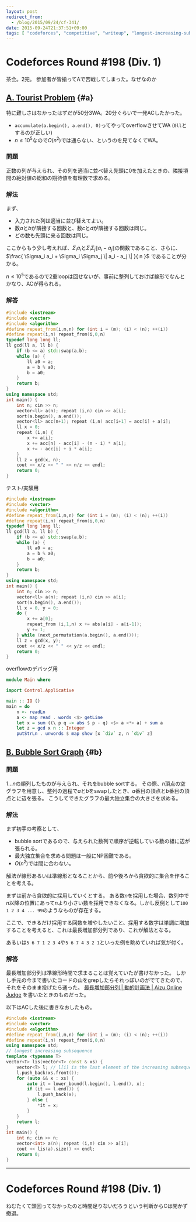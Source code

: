 ```yaml
---
layout: post
redirect_from:
  - /blog/2015/09/24/cf-341/
date: 2015-09-24T21:37:51+09:00
tags: [ "codeforces", "competitive", "writeup", "longest-increasing-subsequence", "lis" ]
---
```


# Codeforces Round #198 (Div. 1)

茶会。2完。
参加者が皆揃ってAで苦戦してしまった。なぜなのか


<!-- more -->

## [A. Tourist Problem](http://codeforces.com/contest/341/problem/A) {#a}

特に難しさはなかったはずだが50分3WA。20分ぐらいで一発ACしたかった。

-   `accumulate(a.begin(), a.end(), 0)`ってやってoverflowさせてWA (`0ll`とするのが正しい)
-   $n \le 10^5$なので$O(n^2)$では通らない、というのを見てなくてWA。

### 問題

正数の列が与えられ、その列を適当に並べ替え先頭に0を加えたときの、隣接項間の絶対値の総和の期待値を有理数で求める。

### 解法

まず、

-   入力された列は適当に並び替えてよい。
-   数$a$と$b$が隣接する回数と、数$c$と$d$が隣接する回数は同じ。
-   どの数も先頭に来る回数は同じ。

ここからもう少し考えれば、$\Sigma_i a_i$と$\Sigma_i \Sigma_j \| a_i - a_j \|$の関数であること、さらに、
$\frac{ \Sigma_i a_i + \Sigma_i \Sigma_j \| a_i - a_j \| }{ n }$
であることが分かる。

$n \le 10^5$であるので2重loopは回せないが、事前に整列しておけば線形でなんとかなり、ACが得られる。


### 解答

``` c++
#include <iostream>
#include <vector>
#include <algorithm>
#define repeat_from(i,m,n) for (int i = (m); (i) < (n); ++(i))
#define repeat(i,n) repeat_from(i,0,n)
typedef long long ll;
ll gcd(ll a, ll b) {
    if (b <= a) std::swap(a,b);
    while (a) {
        ll a0 = a;
        a = b % a0;
        b = a0;
    }
    return b;
}
using namespace std;
int main() {
    int n; cin >> n;
    vector<ll> a(n); repeat (i,n) cin >> a[i];
    sort(a.begin(), a.end());
    vector<ll> acc(n+1); repeat (i,n) acc[i+1] = acc[i] + a[i];
    ll x = 0;
    repeat (i,n) {
        x += a[i];
        x += acc[n] - acc[i] - (n - i) * a[i];
        x += - acc[i] + i * a[i];
    }
    ll z = gcd(x, n);
    cout << x/z << " " << n/z << endl;
    return 0;
}
```

テスト/実験用

``` c++
#include <iostream>
#include <vector>
#include <algorithm>
#define repeat_from(i,m,n) for (int i = (m); (i) < (n); ++(i))
#define repeat(i,n) repeat_from(i,0,n)
typedef long long ll;
ll gcd(ll a, ll b) {
    if (b <= a) std::swap(a,b);
    while (a) {
        ll a0 = a;
        a = b % a0;
        b = a0;
    }
    return b;
}
using namespace std;
int main() {
    int n; cin >> n;
    vector<ll> a(n); repeat (i,n) cin >> a[i];
    sort(a.begin(), a.end());
    ll x = 0, y = 0;
    do {
        x += a[0];
        repeat_from (i,1,n) x += abs(a[i] - a[i-1]);
        y += 1;
    } while (next_permutation(a.begin(), a.end()));
    ll z = gcd(x, y);
    cout << x/z << " " << y/z << endl;
    return 0;
}
```

overflowのデバッグ用

``` haskell
module Main where

import Control.Applicative

main :: IO ()
main = do
    n <- readLn
    a <- map read . words <$> getLine
    let x = sum ((\ p q -> abs $ p - q) <$> a <*> a) + sum a
    let z = gcd x n :: Integer
    putStrLn . unwords $ map show [x `div` z, n `div` z]
```


## [B. Bubble Sort Graph](http://codeforces.com/contest/341/problem/B) {#b}

### 問題

$1 \dots n$の順列したものが与えられ、それをbubble sortする。
その際、$n$頂点の空グラフを用意し、整列の過程で$a$と$b$をswapしたとき、$a$番目の頂点と$b$番目の頂点とに辺を張る。
こうしてできたグラフの最大独立集合の大きさを求める。

### 解法

まず初手の考察として、

-   bubble sortであるので、与えられた数列で順序が逆転している数の組に辺が張られる。
-   最大独立集合を求める問題は一般にNP困難である。
-   $O(n^2)$では間に合わない。

解法が線形あるいは準線形となることから、前や後ろから貪欲的に集合を作ることを考える。

まずは前から貪欲的に採用していくとする。
ある数$n$を採用した場合、数列中で$n$以降の位置にあって$n$より小さい数を採用できなくなる。しかし反例として`100 1 2 3 4 ... 99`のようなものが存在する。

ここで、できるだけ採用する回数を増やしたいこと、採用する数字は単調に増加することを考えると、これは最長増加部分列であり、これが解法となる。

あるいは`5 6 7 1 2 3 4`や`5 6 7 4 3 2 1`といった例を眺めていれば気が付く。

### 解答

最長増加部分列は準線形時間で求まることは覚えていたが書けなかった。
しかし手元の今まで書いたコードの山をgrepしたらそれっぽいのがでてきたので、それをそのまま投げたら通った。
[最長増加部分列 \| 動的計画法 \| Aizu Online Judge](http://judge.u-aizu.ac.jp/onlinejudge/commentary.jsp?id=DPL_1_D) を書いたときのものだった。

以下はACした後に書きなおしたもの。

``` c++
#include <iostream>
#include <vector>
#include <algorithm>
#define repeat_from(i,m,n) for (int i = (m); (i) < (n); ++(i))
#define repeat(i,n) repeat_from(i,0,n)
using namespace std;
// longest increasing subsequence
template <typename T>
vector<T> lis(vector<T> const & xs) {
    vector<T> l; // l[i] is the last element of the increasing subsequence whose length is i+1
    l.push_back(xs.front());
    for (auto && x : xs) {
        auto it = lower_bound(l.begin(), l.end(), x);
        if (it == l.end()) {
            l.push_back(x);
        } else {
            *it = x;
        }
    }
    return l;
}
int main() {
    int n; cin >> n;
    vector<int> a(n); repeat (i,n) cin >> a[i];
    cout << lis(a).size() << endl;
    return 0;
}
```

---

# Codeforces Round #198 (Div. 1)

ねむたくて頭回ってなかったのと時間足りないだろうという判断からCは開かず撤退。

